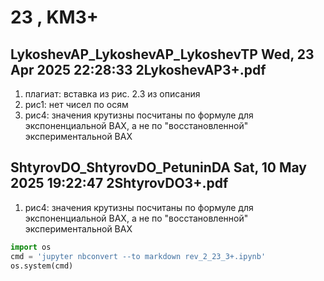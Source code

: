 # **23 , KM3+**

## LykoshevAP_LykoshevAP_LykoshevTP	Wed, 23 Apr 2025 22:28:33	2LykoshevAP3+.pdf

1. плагиат: вставка из рис. 2.3 из описания
2. рис1:  нет чисел по осям
3. рис4: значения крутизны посчитаны по формуле для экспоненциальной ВАХ, а не по "восстановленной" экспериментальной ВАХ

## ShtyrovDO_ShtyrovDO_PetuninDA	Sat, 10 May 2025 19:22:47	2ShtyrovDO3+.pdf

1. рис4: значения крутизны посчитаны по формуле для экспоненциальной ВАХ, а не по "восстановленной" экспериментальной ВАХ


```python
import os 
cmd = 'jupyter nbconvert --to markdown rev_2_23_3+.ipynb'
os.system(cmd)
```
